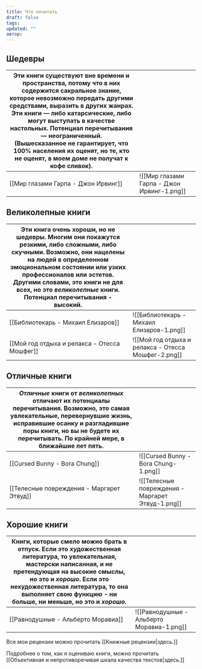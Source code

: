 ```yaml
---
title: Что почитать
draft: false
tags: 
updated: ""
автор:
---
```

## Шедевры

| Эти книги существуют вне времени и пространства, потому что в них содержится сакральное знание, которое невозможно передать другими средствами, выразить в других жанрах. Эти книги — либо катарсические, либо могут выступать в качестве настольных. Потенциал перечитывания — неограниченный.  <br>(Вышесказанное не гарантирует, что 100% населения их оценят, но те, кто не оценят, в моем доме не получат к кофе сливок). |                                            |
| ------------------------------------------------------------------------------------------------------------------------------------------------------------------------------------------------------------------------------------------------------------------------------------------------------------------------------------------------------------------------------------------------------------------------------ | ------------------------------------------ |
| [[Мир глазами Гарпа - Джон Ирвинг]]                                                                                                                                                                                                                                                                                                                                                                                            | ![[Мир глазами Гарпа - Джон Ирвинг-1.png]] |

## Великолепные книги

| Эти книга очень хороши, но не шедевры. Многим они покажутся резкими, либо сложными, либо скучными. Возможно, они нацелены на людей в определенном эмоциональном состоянии или узких профессионалов или эстетов. Другими словами, это книги не для всех, но это _великолепные_ книги. Потенциал перечитывания - высокий. |                                                     |
| ----------------------------------------------------------------------------------------------------------------------------------------------------------------------------------------------------------------------------------------------------------------------------------------------------------------------- | --------------------------------------------------- |
| [[Библиотекарь - Михаил Елизаров]]                                                                                                                                                                                                                                                                                      | ![[Библиотекарь - Михаил Елизаров-1.png]]           |
| [[Мой год отдыха и релакса - Отесса Мошфег]]                                                                                                                                                                                                                                                                            | ![[Мой год отдыха и релакса - Отесса Мошфег-2.png]] |

## Отличные книги

| _Отличные_ книги от _великолепных_ отличают их потенциалы перечитывания. Возможно, это самая увлекательные, перевернувшие жизнь, исправившие осанку и разгладившие поры книги, но вы не будете их перечитывать. По крайней мере, в ближайшие лет пять. |                                                   |
| ------------------------------------------------------------------------------------------------------------------------------------------------------------------------------------------------------------------------------------------------------ | ------------------------------------------------- |
| [[Cursed Bunny - Bora Chung]]                                                                                                                                                                                                                          | ![[Cursed Bunny - Bora Chung-1.png]]              |
| [[Телесные повреждения  - Маргарет Этвуд]]                                                                                                                                                                                                             | ![[Телесные повреждения  - Маргарет Этвуд-1.png]] |

## Хорошие книги

| Книги, которые смело можно брать в отпуск. Если это художественная литература, то увлекательная, мастерски написанная, и не претендующая на высокие смыслы, но это и _хорошо_. Если это нехудожественная литература, то она выполняет свою функцию - ни больше, ни меньше, но это и _хорошо._ |                                           |
| --------------------------------------------------------------------------------------------------------------------------------------------------------------------------------------------------------------------------------------------------------------------------------------------- | ----------------------------------------- |
| [[Равнодушные - Альберто Моравиа]]                                                                                                                                                                                                                                                            | ![[Равнодушные - Альберто Моравиа-1.png]] |



Все мои рецензии можно прочитать [[Книжные рецензии|здесь.]]

Подробнее о том, как я оцениваю книги, можно прочитать [[Объективная и непротиворечивая шкала качества текстов|здесь.]]
